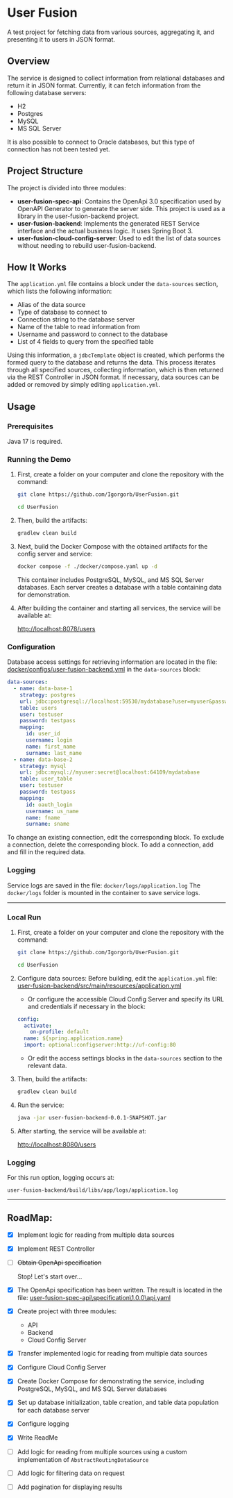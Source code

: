 # User Fusion

A test project for fetching data from various sources, aggregating it, and presenting it to users in JSON format.

## Overview

The service is designed to collect information from relational databases and return it in JSON format. Currently, it can fetch information from the following database servers:
- H2
- Postgres
- MySQL
- MS SQL Server

It is also possible to connect to Oracle databases, but this type of connection has not been tested yet.

## Project Structure

The project is divided into three modules:
- **user-fusion-spec-api**: Contains the OpenApi 3.0 specification used by OpenAPI Generator to generate the server side. This project is used as a library in the user-fusion-backend project.
- **user-fusion-backend**: Implements the generated REST Service interface and the actual business logic. It uses Spring Boot 3.
- **user-fusion-cloud-config-server**: Used to edit the list of data sources without needing to rebuild user-fusion-backend.

## How It Works

The `application.yml` file contains a block under the `data-sources` section, which lists the following information:
- Alias of the data source
- Type of database to connect to
- Connection string to the database server
- Name of the table to read information from
- Username and password to connect to the database
- List of 4 fields to query from the specified table

Using this information, a `jdbcTemplate` object is created, which performs the formed query to the database and returns the data. This process iterates through all specified sources, collecting information, which is then returned via the REST Controller in JSON format. If necessary, data sources can be added or removed by simply editing `application.yml`.

## Usage

### Prerequisites

Java 17 is required.

### Running the Demo

1. First, create a folder on your computer and clone the repository with the command:

    ```sh
    git clone https://github.com/Igorgorb/UserFusion.git
    ```
    ```sh
    cd UserFusion
    ```

2. Then, build the artifacts:
    
    ```sh
    gradlew clean build
    ```

3. Next, build the Docker Compose with the obtained artifacts for the config server and service:
    
    ```sh
    docker compose -f ./docker/compose.yaml up -d
    ```

    This container includes PostgreSQL, MySQL, and MS SQL Server databases. Each server creates a database with a table containing data for demonstration.

4. After building the container and starting all services, the service will be available at:

    [http://localhost:8078/users](http://localhost:8078/users)

### Configuration

Database access settings for retrieving information are located in the file:
[docker/configs/user-fusion-backend.yml](./docker/configs/user-fusion-backend.yml) in the `data-sources` block:

```yaml
data-sources:
  - name: data-base-1
    strategy: postgres
    url: jdbc:postgresql://localhost:59530/mydatabase?user=myuser&password=secret&?options=-c%20search_path=test,public
    table: users
    user: testuser
    password: testpass
    mapping:
      id: user_id
      username: login
      name: first_name
      surname: last_name
  - name: data-base-2
    strategy: mysql
    url: jdbc:mysql://myuser:secret@localhost:64109/mydatabase
    table: user_table
    user: testuser
    password: testpass
    mapping:
      id: oauth_login
      username: us_name
      name: fname
      surname: sname
```

To change an existing connection, edit the corresponding block. To exclude a connection, delete the corresponding block. To add a connection, add and fill in the required data.

### Logging

Service logs are saved in the file:
`docker/logs/application.log`
The `docker/logs` folder is mounted in the container to save service logs.

---
### Local Run

1. First, create a folder on your computer and clone the repository with the command:

    ```sh
    git clone https://github.com/Igorgorb/UserFusion.git
    ```
    ```sh
    cd UserFusion
    ```

2. Configure data sources:
   Before building, edit the `application.yml` file:
   [user-fusion-backend/src/main/resources/application.yml](./user-fusion-backend/src/main/resources/application.yml)
   - Or configure the accessible Cloud Config Server and specify its URL and credentials if necessary in the block:

    ```yaml
    config:
      activate:
        on-profile: default
      name: ${spring.application.name}
      import: optional:configserver:http://uf-config:80
    ```

   - Or edit the access settings blocks in the `data-sources` section to the relevant data.

3. Then, build the artifacts:

    ```sh
    gradlew clean build
    ```

4. Run the service:

    ```sh
    java -jar user-fusion-backend-0.0.1-SNAPSHOT.jar
    ```

5. After starting, the service will be available at:

    [http://localhost:8080/users](http://localhost:8080/users)

### Logging

For this run option, logging occurs at:

`user-fusion-backend/build/libs/app/logs/application.log`

---

## RoadMap:

- [x] Implement logic for reading from multiple data sources
- [x] Implement REST Controller
- [ ] ~~Obtain OpenApi specification~~



  Stop! Let's start over...



- [x] The OpenApi specification has been written. The result is located in the file:
  [user-fusion-spec-api\specification\1.0.0\api.yaml](./user-fusion-spec-api/specification/1.0.0/api.yaml)
- [x] Create project with three modules: 
    - API
    - Backend
    - Cloud Config Server
- [x] Transfer implemented logic for reading from multiple data sources
- [x] Configure Cloud Config Server
- [x] Create Docker Compose for demonstrating the service, including PostgreSQL, MySQL, and MS SQL Server databases
- [x] Set up database initialization, table creation, and table data population for each database server
- [x] Configure logging
- [x] Write ReadMe
- [ ] Add logic for reading from multiple sources using a custom implementation of `AbstractRoutingDataSource`
- [ ] Add logic for filtering data on request
- [ ] Add pagination for displaying results
